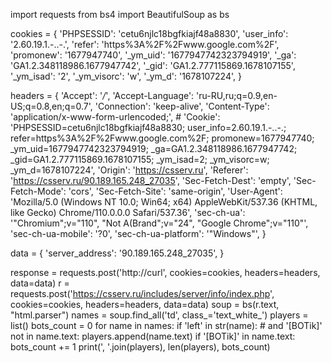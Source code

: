 import requests
from bs4 import BeautifulSoup as bs

cookies = {
    'PHPSESSID': 'cetu6njlc18bgfkiajf48a8830',
    'user_info': '2.60.19.1.-..-.',
    'refer': 'https%3A%2F%2Fwww.google.com%2F',
    'promonew': '1677947740',
    '_ym_uid': '1677947742323794919',
    '_ga': 'GA1.2.348118986.1677947742',
    '_gid': 'GA1.2.777115869.1678107155',
    '_ym_isad': '2',
    '_ym_visorc': 'w',
    '_ym_d': '1678107224',
}

headers = {
    'Accept': '*/*',
    'Accept-Language': 'ru-RU,ru;q=0.9,en-US;q=0.8,en;q=0.7',
    'Connection': 'keep-alive',
    'Content-Type': 'application/x-www-form-urlencoded;',
    # 'Cookie': 'PHPSESSID=cetu6njlc18bgfkiajf48a8830; user_info=2.60.19.1.-..-.; refer=https%3A%2F%2Fwww.google.com%2F; promonew=1677947740; _ym_uid=1677947742323794919; _ga=GA1.2.348118986.1677947742; _gid=GA1.2.777115869.1678107155; _ym_isad=2; _ym_visorc=w; _ym_d=1678107224',
    'Origin': 'https://csserv.ru',
    'Referer': 'https://csserv.ru/90.189.165.248_27035',
    'Sec-Fetch-Dest': 'empty',
    'Sec-Fetch-Mode': 'cors',
    'Sec-Fetch-Site': 'same-origin',
    'User-Agent': 'Mozilla/5.0 (Windows NT 10.0; Win64; x64) AppleWebKit/537.36 (KHTML, like Gecko) Chrome/110.0.0.0 Safari/537.36',
    'sec-ch-ua': '"Chromium";v="110", "Not A(Brand";v="24", "Google Chrome";v="110"',
    'sec-ch-ua-mobile': '?0',
    'sec-ch-ua-platform': '"Windows"',
}

data = {
    'server_address': '90.189.165.248_27035',
}

response = requests.post('http://curl', cookies=cookies, headers=headers, data=data)
r = requests.post('https://csserv.ru/includes/server/info/index.php', cookies=cookies, headers=headers, data=data)
soup = bs(r.text, "html.parser")
names = soup.find_all('td', class_='text_white_')
players = list()
bots_count = 0
for name in names:
    if 'left' in str(name):
            # and '[BOTik]' not in name.text:
        players.append(name.text)
    if '[BOTik]' in name.text:
        bots_count += 1
print(', '.join(players), len(players), bots_count)

